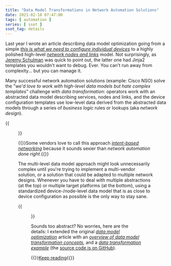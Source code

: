 ```yaml
---
title: "Data Model Transformations in Network Automation Solutions"
date: 2021-02-18 07:47:00
tags: [ automation ]
series: [ ssot ]
ssot_tag: details
---
```

Last year I wrote an article describing data model optimization going from a simple *[this is what we need to configure individual devices](/kb/DataModels/index.html)* to a highly polished high-level *[network nodes and links](/kb/DataModels/40-Link%20Prefixes.html)* model. Not surprisingly, as [Jeremy Schulman](https://www.ipspace.net/Author:Jeremy_Schulman) was quick to point out, the latter one had Jinja2 templates you wouldn't want to debug. Ever. You can't run away from complexity... but you can manage it.

Many successful network automation solutions (example: Cisco NSO) solve the "*we'd love to work with high-level data models but hate complex templates*" challenge with *data transformation*: operators work with an abstracted data model describing services, nodes and links, and the device configuration templates use low-level data derived from the abstracted data models through a series of *business logic* rules or lookups (aka *network design*). 
<!--more-->
{{<figure src="dm-magic.png" caption="High-level overview of the process">}}

{{<note>}}Some vendors love to call this approach *[intent-based networking](/tag/intent-based-networking.html)* because it sounds sexier than *network automation done right*.{{</note>}}

The multi-level data model approach might look unnecessarily complex until you're trying to implement a multi-vendor solution, or a solution that could be adapted to multiple network designs. Whenever you have to deal with multiple abstractions (at the top) or multiple target platforms (at the bottom), using a standardized device-/node-level data model that is as close to device configuration as possible is the only way to stay sane.

{{<figure src="dm-multi-platform.png" caption="Multi-platform automation solution">}}

Sounds too abstract? No worries, here are the details: I extended the original *[data model optimization](/kb/DataModels/index.html)* article with an *[overview of data model transformation concepts](/kb/DataModels/65-Data-Transformation.html)*, and a *[data transformation example](/kb/DataModels/66-Transformation-Example.html)* (the [source code is on GitHub](https://github.com/ipspace/ansible-examples/tree/master/Data-Models/Transformation)).

{{<jump>}}[Keep reading](/kb/DataModels/65-Data-Transformation.html){{</jump>}}
